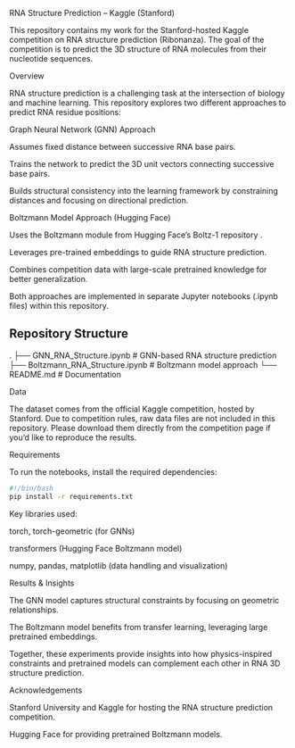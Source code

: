 RNA Structure Prediction – Kaggle (Stanford)

This repository contains my work for the Stanford-hosted Kaggle competition on RNA structure prediction
 (Ribonanza). The goal of the competition is to predict the 3D structure of RNA molecules from their nucleotide sequences.

Overview

RNA structure prediction is a challenging task at the intersection of biology and machine learning. This repository explores two different approaches to predict RNA residue positions:

Graph Neural Network (GNN) Approach

Assumes fixed distance between successive RNA base pairs.

Trains the network to predict the 3D unit vectors connecting successive base pairs.

Builds structural consistency into the learning framework by constraining distances and focusing on directional prediction.

Boltzmann Model Approach (Hugging Face)

Uses the Boltzmann module from Hugging Face’s Boltz-1 repository
.

Leverages pre-trained embeddings to guide RNA structure prediction.

Combines competition data with large-scale pretrained knowledge for better generalization.

Both approaches are implemented in separate Jupyter notebooks (.ipynb files) within this repository.

## Repository Structure  

.
├── GNN_RNA_Structure.ipynb        # GNN-based RNA structure prediction
├── Boltzmann_RNA_Structure.ipynb  # Boltzmann model approach
└── README.md                      # Documentation

Data

The dataset comes from the official Kaggle competition, hosted by Stanford. Due to competition rules, raw data files are not included in this repository. Please download them directly from the competition page
 if you’d like to reproduce the results.

Requirements

To run the notebooks, install the required dependencies:
```bash
#!/bin/bash
pip install -r requirements.txt
```
Key libraries used:

torch, torch-geometric (for GNNs)

transformers (Hugging Face Boltzmann model)

numpy, pandas, matplotlib (data handling and visualization)

Results & Insights

The GNN model captures structural constraints by focusing on geometric relationships.

The Boltzmann model benefits from transfer learning, leveraging large pretrained embeddings.

Together, these experiments provide insights into how physics-inspired constraints and pretrained models can complement each other in RNA 3D structure prediction.

Acknowledgements

Stanford University and Kaggle for hosting the RNA structure prediction competition.

Hugging Face for providing pretrained Boltzmann models.




